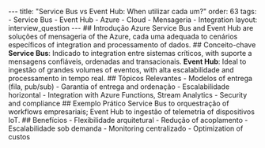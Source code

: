 --- title: "Service Bus vs Event Hub: When utilizar cada um?" order: 63 tags: - Service Bus - Event Hub - Azure - Cloud - Mensageria - Integration layout: interview_question --- ## Introdução Azure Service Bus and Event Hub are soluções of mensageria of the Azure, cada uma adequada to cenários específicos of integration and processamento of dados. ## Conceito-chave **Service Bus**: Indicado to integration entre sistemas críticos, with suporte a mensagens confiáveis, ordenadas and transacionais. **Event Hub**: Ideal to ingestão of grandes volumes of eventos, with alta escalabilidade and processamento in tempo real. ## Tópicos Relevantes - Modelos of entrega (fila, pub/sub) - Garantia of entrega and ordenação - Escalabilidade horizontal - Integration with Azure Functions, Stream Analytics - Security and compliance ## Exemplo Prático Service Bus to orquestração of workflows empresariais; Event Hub to ingestão of telemetria of dispositivos IoT. ## Benefícios - Flexibilidade arquitetural - Redução of acoplamento - Escalabilidade sob demanda - Monitoring centralizado - Optimization of custos